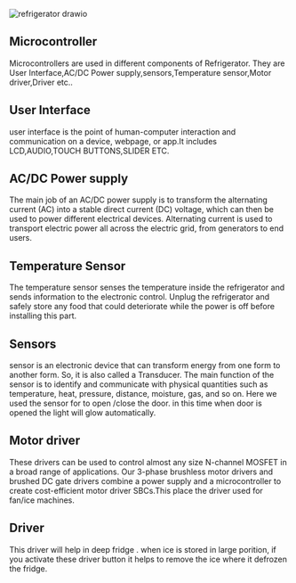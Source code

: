 ![refrigerator drawio](https://user-images.githubusercontent.com/71341236/154830149-bd5e4497-aee6-42b8-9037-7d5a0d7f846b.png)


## Microcontroller

Microcontrollers are used in different components of Refrigerator.
They are User Interface,AC/DC Power supply,sensors,Temperature sensor,Motor driver,Driver etc..

## User Interface

user interface is the point of human-computer interaction and communication on a device, webpage, or app.It includes LCD,AUDIO,TOUCH BUTTONS,SLIDER ETC.

## AC/DC Power supply

 The main job of an AC/DC power supply is to transform the alternating current (AC) into a stable direct current (DC) voltage, which can then be used to power different electrical devices. Alternating current is used to transport electric power all across the electric grid, from generators to end users.
 
 
 ## Temperature Sensor
 
 The temperature sensor senses the temperature inside the refrigerator and sends information to the electronic control. Unplug the refrigerator and safely store any food that could deteriorate while the power is off before installing this part.
 
 
 ## Sensors
 
 sensor is an electronic device that can transform energy from one form to another form. So, it is also called a Transducer. The main function of the sensor is to identify and communicate with physical quantities such as temperature, heat, pressure, distance, moisture, gas, and so on. Here we used the sensor for to open /close the door. in this time when door is opened the light will glow automatically.
 
 ## Motor driver
 
 These drivers can be used to control almost any size N-channel MOSFET in a broad range of applications. Our 3-phase brushless motor drivers and brushed DC gate drivers combine a power supply and a microcontroller to create cost-efficient motor driver SBCs.This place the driver used for fan/ice machines.
 
 ## Driver
 
 This driver will help in deep fridge . when ice is stored in large porition, if you activate these driver button it helps to remove the ice where it defrozen the fridge.
 
 
 

